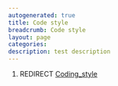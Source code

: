 ```yaml
---
autogenerated: true
title: Code style
breadcrumb: Code style
layout: page
categories: 
description: test description
---
```


1.  REDIRECT [Coding\_style](Coding_style)
